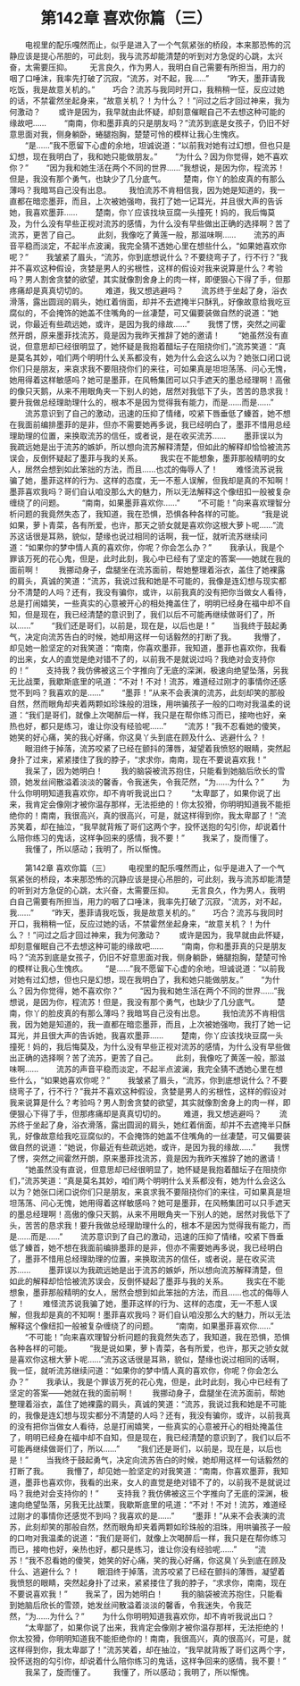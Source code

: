 # 　　第142章 喜欢你篇（三）
　　电视里的配乐嘎然而止，似乎是进入了一个气氛紧张的桥段，本来那恐怖的沉静应该是提心吊胆的，可此刻，我与流苏却能清楚的听到对方急促的心跳，太兴奋，太需要压抑。
　　无言良久，作为男人，我明白自己需要有所担当，用力的咽了口唾沫，我率先打破了沉寂，“流苏，对不起，我……”
　　“昨天，墨菲请我吃饭，我是故意关机的。”
　　巧合？流苏与我同时开口，我稍稍一怔，反应过她的话，不禁霍然坐起身来，“故意关机？！为什么？！”问过之后才回过神来，我为何激动？
　　或许是因为，我早就由此怀疑，却刻意催眠自己不去想这种可能的缘故吧……
　　“南南，你和墨菲真的只是朋友吗？”流苏到底是女孩子，仍旧不好意思面对我，侧身躺卧，蜷腿抱胸，楚楚可怜的模样让我心生愧疚。
　　“是……”我不愿留下心虚的余地，坦诚说道：“以前我对她有过幻想，但也只是幻想，现在我明白了，我和她只能做朋友。”
　　“为什么？因为你觉得，她不喜欢你？”
　　“因为我和她生活在两个不同的世界……”我想说，是因为你，程流苏！但是，我没有那个勇气，也缺少了几分底气。
　　楚南，你丫的脸皮真的有那么薄吗？我暗骂自己没有出息。
　　我怕流苏不肯相信我，因为她是知道的，我一直都在暗恋墨菲，而且，上次被她强吻，我打了她一记耳光，并且很大声的告诉她，我喜欢墨菲……
　　楚南，你丫应该找块豆腐一头撞死！妈的，我后悔莫及，为什么没有早些正视对流苏的感情，为什么没有早些做出正确的选择啊？苦了流苏，更苦了自己。
　　此刻，我像吃了黄莲一般，那滋味啊……
　　流苏的声音平稳而淡定，不起半点波澜，我完全猜不透她心里在想些什么，“如果她喜欢你呢？”
　　我皱紧了眉头，“流苏，你到底想说什么？不要绕弯子了，行不行？”我并不喜欢这种假设，贪婪是男人的劣根性，这样的假设对我来说算是什么？考验吗？男人割舍贪婪的欲望，其实就像割舍身上的肉一样，即便狠心下得了手，但那疼痛却是真真切切的。
　　难道，我又想逃避吗？
　　流苏终于坐起了身，浴衣滑落，露出圆润的肩头，她红着俏面，却并不去遮掩半只酥乳，好像故意给我吃豆腐似的，不会掩饰的她盖不住嘴角的一丝凄楚，可又偏要装做自然的说道：“她说，你最近有些疏远她，或许，是因为我的缘故……”
　　我愣了愣，突然之间霍然开朗，原来墨菲找流苏，竟是因为我昨天推辞了她的邀请！
　　“她虽然没有直说，但意思却已经很明显了，她怀疑是我抱着醋坛子在阻挠你们，”流苏笑道：“真是莫名其妙，咱们两个明明什么关系都没有，她为什么会这么以为？她张口闭口说你们只是朋友，来哀求我不要阻挠你们的来往，可如果真是坦坦荡荡、问心无愧，她用得着这样敏感吗？她可是墨菲，在风畅集团可以只手遮天的墨总经理啊！高傲的像只天鹅，从来不用眼角夹一下别人的她，居然对我低下了头，苦苦的恳求我！要升我做总经理助理什么的，根本不是因为觉得我有能力，而是……而是……”
　　流苏意识到了自己的激动，迅速的压抑了情绪，咬紧下唇垂低了螓首，她不想在我面前编排墨菲的是非，但亦不需要她再多说，我已经明白了，墨菲不惜用总经理助理的位置，来换取流苏的信任，或者说，是在收买流苏……
　　墨菲误以为我疏远她是出于流苏的嫉妒，所以想向流苏解释清楚，但如此的解释却恰恰被流苏误会，反倒怀疑起了墨菲与我的关系。
　　我实在不能想象，墨菲那般精明的女人，居然会想到如此笨拙的方法，而且……也忒的侮辱人了！
　　难怪流苏说我骗了她，墨菲这样的行为、这样的态度，无一不惹人误解，但我却是真的不知啊！墨菲喜欢我吗？哥们自认咱没那么大的魅力，所以无法解释这个像纽扣一般被复杂缠绕了的问题。
　　“南南，如果墨菲喜欢你……”
　　“不可能！”向来喜欢理智分析问题的我竟然失态了，我知道，我在恐惧，恐惧各种各样的可能。
　　“我是说如果，萝卜青菜，各有所爱，也许，那天之骄女就是喜欢你这根大萝卜呢……”流苏这话很是耳熟，貌似，楚缘也说过相同的话啊，我一怔，就听流苏继续问道：“如果你的梦中情人真的喜欢你，你呢？你会怎么办？”
　　我承认，我是个罪该万死的花心鬼，但是，此时此刻，我心中已经有了坚定的答案——她就在我的面前啊！
　　我挪动身子，盘腿坐在流苏面前，帮她整理着浴衣，盖住了她裸露的肩头，真诚的笑道：“流苏，我说过我和她是不可能的，我像是连幻想与现实都分不清楚的人吗？还有，我没有骗你，或许，以前我真的没有把你当做女人看待，总是打闹嬉笑，一些真实的心意被开心的相处掩盖住了，明明已经身在福中却不自知，但是现在，我已经清楚的意识到了，我们以后不可能再继续做哥们了，所以……”
　　“我们还是哥们，以前是，现在是，以后也是！”
　　当我终于鼓起勇气，决定向流苏告白的时候，她却用这样一句话毅然的打断了我。
　　我懵了，却见她一脸坚定的对我笑道：“南南，你喜欢墨菲，我知道，墨菲也喜欢你，我看的出来，女人的直觉是绝对错不了的，以前我不是就说过吗？我绝对会支持你的！”
　　支持我？我仿佛被这三个字推向了无底的深渊，极速向绝望坠落，另我无比战栗，我歇斯底里的吼道：“不对！不对！流苏，难道经过刚才的事情你还感觉不到吗？我喜欢的是……”
　　“墨菲！”从来不会表演的流苏，此刻却笑的那般自然，然而眼角却夹着两颗如珍珠般的泪珠，用哄骗孩子一般的口吻对我温柔的说道：“我们是哥们，就像上次喝醉后一样，我只是在帮你练习而已，接吻也好，亲热也好，都只是练习，谁让你没有经验呢……”
　　“流苏！”我不忍看她的傻笑，她笑的好心痛，笑的我心好痛，你这臭丫头到底在顾及什么、逃避什么？！
　　眼泪终于掉落，流苏咬紧了已经在颤抖的薄唇，凝望着我愤怒的眼睛，突然起身扑了过来，紧紧搂住了我的脖子，“求求你，南南，现在不要说喜欢我！”
　　我呆了，因为她明白！
　　我的脑袋被流苏抱住，只能看到她脑后欣长的雪颈，她发丝间散溢着淡淡的馨香，令我迷失，令我茫然，“为……为什么？”
　　为什么你明明知道我喜欢你，却不肯听我说出口？
　　“太卑鄙了，如果你说了出来，我肯定会像刚才被你温存那样，无法拒绝的！你太狡猾，你明明知道我不能拒绝你的！南南，我很高兴，真的很高兴，可是，就这样得到你，我太卑鄙了！”流苏笑着，却在抽泣，“我早就背叛了哥们这两个字，投怀送抱的勾引你，却说着什么陪你练习的鬼话，这样争回来的感情，我不要！”
　　我呆了，旋而懂了。
　　我懂了，所以感动；我明了，所以惭愧。

　　第142章 喜欢你篇（三）
　　电视里的配乐嘎然而止，似乎是进入了一个气氛紧张的桥段，本来那恐怖的沉静应该是提心吊胆的，可此刻，我与流苏却能清楚的听到对方急促的心跳，太兴奋，太需要压抑。
　　无言良久，作为男人，我明白自己需要有所担当，用力的咽了口唾沫，我率先打破了沉寂，“流苏，对不起，我……”
　　“昨天，墨菲请我吃饭，我是故意关机的。”
　　巧合？流苏与我同时开口，我稍稍一怔，反应过她的话，不禁霍然坐起身来，“故意关机？！为什么？！”问过之后才回过神来，我为何激动？
　　或许是因为，我早就由此怀疑，却刻意催眠自己不去想这种可能的缘故吧……
　　“南南，你和墨菲真的只是朋友吗？”流苏到底是女孩子，仍旧不好意思面对我，侧身躺卧，蜷腿抱胸，楚楚可怜的模样让我心生愧疚。
　　“是……”我不愿留下心虚的余地，坦诚说道：“以前我对她有过幻想，但也只是幻想，现在我明白了，我和她只能做朋友。”
　　“为什么？因为你觉得，她不喜欢你？”
　　“因为我和她生活在两个不同的世界……”我想说，是因为你，程流苏！但是，我没有那个勇气，也缺少了几分底气。
　　楚南，你丫的脸皮真的有那么薄吗？我暗骂自己没有出息。
　　我怕流苏不肯相信我，因为她是知道的，我一直都在暗恋墨菲，而且，上次被她强吻，我打了她一记耳光，并且很大声的告诉她，我喜欢墨菲……
　　楚南，你丫应该找块豆腐一头撞死！妈的，我后悔莫及，为什么没有早些正视对流苏的感情，为什么没有早些做出正确的选择啊？苦了流苏，更苦了自己。
　　此刻，我像吃了黄莲一般，那滋味啊……
　　流苏的声音平稳而淡定，不起半点波澜，我完全猜不透她心里在想些什么，“如果她喜欢你呢？”
　　我皱紧了眉头，“流苏，你到底想说什么？不要绕弯子了，行不行？”我并不喜欢这种假设，贪婪是男人的劣根性，这样的假设对我来说算是什么？考验吗？男人割舍贪婪的欲望，其实就像割舍身上的肉一样，即便狠心下得了手，但那疼痛却是真真切切的。
　　难道，我又想逃避吗？
　　流苏终于坐起了身，浴衣滑落，露出圆润的肩头，她红着俏面，却并不去遮掩半只酥乳，好像故意给我吃豆腐似的，不会掩饰的她盖不住嘴角的一丝凄楚，可又偏要装做自然的说道：“她说，你最近有些疏远她，或许，是因为我的缘故……”
　　我愣了愣，突然之间霍然开朗，原来墨菲找流苏，竟是因为我昨天推辞了她的邀请！
　　“她虽然没有直说，但意思却已经很明显了，她怀疑是我抱着醋坛子在阻挠你们，”流苏笑道：“真是莫名其妙，咱们两个明明什么关系都没有，她为什么会这么以为？她张口闭口说你们只是朋友，来哀求我不要阻挠你们的来往，可如果真是坦坦荡荡、问心无愧，她用得着这样敏感吗？她可是墨菲，在风畅集团可以只手遮天的墨总经理啊！高傲的像只天鹅，从来不用眼角夹一下别人的她，居然对我低下了头，苦苦的恳求我！要升我做总经理助理什么的，根本不是因为觉得我有能力，而是……而是……”
　　流苏意识到了自己的激动，迅速的压抑了情绪，咬紧下唇垂低了螓首，她不想在我面前编排墨菲的是非，但亦不需要她再多说，我已经明白了，墨菲不惜用总经理助理的位置，来换取流苏的信任，或者说，是在收买流苏……
　　墨菲误以为我疏远她是出于流苏的嫉妒，所以想向流苏解释清楚，但如此的解释却恰恰被流苏误会，反倒怀疑起了墨菲与我的关系。
　　我实在不能想象，墨菲那般精明的女人，居然会想到如此笨拙的方法，而且……也忒的侮辱人了！
　　难怪流苏说我骗了她，墨菲这样的行为、这样的态度，无一不惹人误解，但我却是真的不知啊！墨菲喜欢我吗？哥们自认咱没那么大的魅力，所以无法解释这个像纽扣一般被复杂缠绕了的问题。
　　“南南，如果墨菲喜欢你……”
　　“不可能！”向来喜欢理智分析问题的我竟然失态了，我知道，我在恐惧，恐惧各种各样的可能。
　　“我是说如果，萝卜青菜，各有所爱，也许，那天之骄女就是喜欢你这根大萝卜呢……”流苏这话很是耳熟，貌似，楚缘也说过相同的话啊，我一怔，就听流苏继续问道：“如果你的梦中情人真的喜欢你，你呢？你会怎么办？”
　　我承认，我是个罪该万死的花心鬼，但是，此时此刻，我心中已经有了坚定的答案——她就在我的面前啊！
　　我挪动身子，盘腿坐在流苏面前，帮她整理着浴衣，盖住了她裸露的肩头，真诚的笑道：“流苏，我说过我和她是不可能的，我像是连幻想与现实都分不清楚的人吗？还有，我没有骗你，或许，以前我真的没有把你当做女人看待，总是打闹嬉笑，一些真实的心意被开心的相处掩盖住了，明明已经身在福中却不自知，但是现在，我已经清楚的意识到了，我们以后不可能再继续做哥们了，所以……”
　　“我们还是哥们，以前是，现在是，以后也是！”
　　当我终于鼓起勇气，决定向流苏告白的时候，她却用这样一句话毅然的打断了我。
　　我懵了，却见她一脸坚定的对我笑道：“南南，你喜欢墨菲，我知道，墨菲也喜欢你，我看的出来，女人的直觉是绝对错不了的，以前我不是就说过吗？我绝对会支持你的！”
　　支持我？我仿佛被这三个字推向了无底的深渊，极速向绝望坠落，另我无比战栗，我歇斯底里的吼道：“不对！不对！流苏，难道经过刚才的事情你还感觉不到吗？我喜欢的是……”
　　“墨菲！”从来不会表演的流苏，此刻却笑的那般自然，然而眼角却夹着两颗如珍珠般的泪珠，用哄骗孩子一般的口吻对我温柔的说道：“我们是哥们，就像上次喝醉后一样，我只是在帮你练习而已，接吻也好，亲热也好，都只是练习，谁让你没有经验呢……”
　　“流苏！”我不忍看她的傻笑，她笑的好心痛，笑的我心好痛，你这臭丫头到底在顾及什么、逃避什么？！
　　眼泪终于掉落，流苏咬紧了已经在颤抖的薄唇，凝望着我愤怒的眼睛，突然起身扑了过来，紧紧搂住了我的脖子，“求求你，南南，现在不要说喜欢我！”
　　我呆了，因为她明白！
　　我的脑袋被流苏抱住，只能看到她脑后欣长的雪颈，她发丝间散溢着淡淡的馨香，令我迷失，令我茫然，“为……为什么？”
　　为什么你明明知道我喜欢你，却不肯听我说出口？
　　“太卑鄙了，如果你说了出来，我肯定会像刚才被你温存那样，无法拒绝的！你太狡猾，你明明知道我不能拒绝你的！南南，我很高兴，真的很高兴，可是，就这样得到你，我太卑鄙了！”流苏笑着，却在抽泣，“我早就背叛了哥们这两个字，投怀送抱的勾引你，却说着什么陪你练习的鬼话，这样争回来的感情，我不要！”
　　我呆了，旋而懂了。
　　我懂了，所以感动；我明了，所以惭愧。
